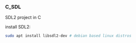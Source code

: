 ### C_SDL

SDL2 project in C

install SDL2:

```bash
sudo apt install libsdl2-dev # debian based linux distros
```
